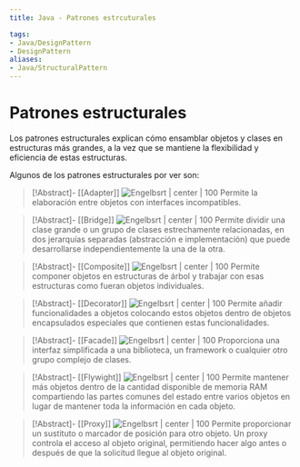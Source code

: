 ```yaml
---
title: Java - Patrones estrcuturales

tags:  
- Java/DesignPattern
- DesignPattern
aliases:
- Java/StructuralPattern
---
```


# Patrones estructurales

Los patrones estructurales explican cómo ensamblar objetos y clases en estructuras más grandes, a la vez que se mantiene la flexibilidad y eficiencia de estas estructuras.

Algunos de los patrones estructurales por ver son: 

> [!Abstract]- [[Adapter]]
> ![Engelbsrt | center | 100](https://refactoring.guru/images/patterns/cards/adapter-mini.png)
> Permite la elaboración entre objetos con interfaces incompatibles.

> [!Abstract]- [[Bridge]]
> ![Engelbsrt | center | 100](https://refactoring.guru/images/patterns/cards/bridge-mini.png)
> Permite dividir una clase grande o un grupo de clases estrechamente relacionadas, en dos jerarquías separadas (abstracción e implementación) que puede desarrollarse independientemente la una de la otra.

> [!Abstract]- [[Composite]]
> ![Engelbsrt | center | 100](https://refactoring.guru/images/patterns/cards/composite-mini.png)
> Permite componer objetos en estructuras de árbol y trabajar con esas estructuras como fueran objetos individuales.

> [!Abstract]- [[Decorator]]
> ![Engelbsrt | center | 100](https://refactoring.guru/images/patterns/cards/decorator-mini.png)
> Permite añadir funcionalidades a objetos colocando estos objetos dentro de objetos encapsulados especiales que contienen estas funcionalidades.

> [!Abstract]- [[Facade]]
> ![Engelbsrt | center | 100](https://refactoring.guru/images/patterns/cards/facade-mini.png)
> Proporciona una interfaz simplificada a una biblioteca, un framework o cualquier otro grupo complejo de clases.

> [!Abstract]- [[Flywight]]
> ![Engelbsrt | center | 100](https://refactoring.guru/images/patterns/cards/flyweight-mini.png)
> Permite mantener más objetos dentro de la cantidad disponible de memoria RAM compartiendo las partes comunes del estado entre varios objetos en lugar de mantener toda la información en cada objeto.

> [!Abstract]- [[Proxy]]
> ![Engelbsrt | center | 100](https://refactoring.guru/images/patterns/cards/proxy-mini.png)
> Permite proporcionar un sustituto o marcador de posición para otro objeto. Un proxy controla el acceso al objeto original, permitiendo hacer algo antes o después de que la solicitud llegue al objeto original.

